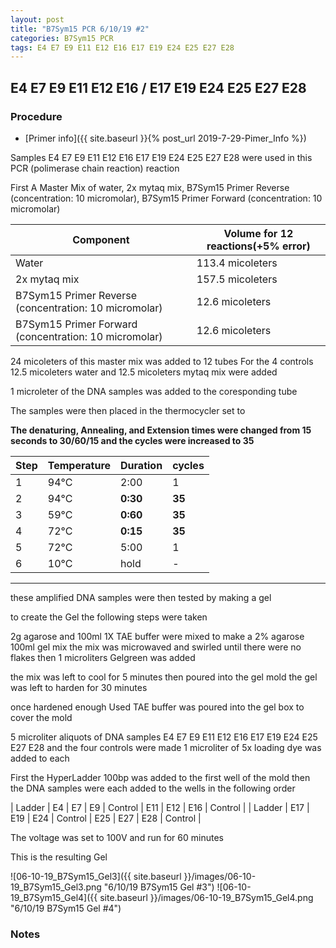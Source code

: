 ```yaml
---
layout: post
title: "B7Sym15 PCR 6/10/19 #2"
categories: B7Sym15 PCR
tags: E4 E7 E9 E11 E12 E16 E17 E19 E24 E25 E27 E28
---
```


##  E4 E7 E9 E11 E12 E16 / E17 E19 E24 E25 E27 E28

### Procedure

- [Primer info]({{ site.baseurl }}{% post_url 2019-7-29-Pimer_Info %})

Samples  E4 E7 E9 E11 E12 E16 E17 E19 E24 E25 E27 E28 were used in this PCR (polimerase chain reaction) reaction 

First A Master Mix of water, 2x mytaq mix, B7Sym15 Primer Reverse (concentration: 10 micromolar), B7Sym15 Primer Forward (concentration: 10 micromolar)


|Component| Volume for 12 reactions(+5% error)|
|---------|---------------------------|
|Water| 113.4 micoleters|
|2x mytaq mix| 157.5 micoleters|
|B7Sym15 Primer Reverse (concentration: 10 micromolar)| 12.6 micoleters|
|B7Sym15 Primer Forward (concentration: 10 micromolar)| 12.6 micoleters|

24 micoleters of this master mix was added to 12 tubes 
For the 4 controls 12.5 micoleters water and 12.5 micoleters mytaq mix were added

1 microleter of the DNA samples was added to the coresponding tube

The samples were then placed in the thermocycler set to 

**The denaturing, Annealing, and Extension times were changed from 15 seconds to 30/60/15 and the cycles were increased to 35**

|Step|Temperature|Duration|cycles|
|----|-------|--------|-------|
|1|94°C|2:00|1|
|2|94°C|**0:30**|**35**|
|3|59°C|**0:60**|**35**|
|4|72°C|**0:15**|**35**|
|5|72°C|5:00|1|
|6|10°C|hold|-|

___________

these amplified DNA samples were then tested by making a gel

to create the Gel the following steps were taken 

2g agarose and 100ml 1X TAE buffer were mixed to make a 2% agarose 100ml gel mix 
the mix was microwaved and swirled until there were no flakes 
then 1 microliters Gelgreen was added

the mix was left to cool for 5 minutes then poured into the gel mold
the gel was left to harden for 30 minutes 

once hardened enough Used TAE buffer was poured into the gel box to cover the mold

5 microliter aliquots of DNA samples  E4 E7 E9 E11 E12 E16 E17 E19 E24 E25 E27 E28 and the four controls were made 
1 microliter of 5x loading dye was added to each

First the HyperLadder 100bp was added to the first well of the mold 
then the DNA samples were each added to the wells in the following order 

| Ladder | E4 | E7 | E9 | Control | E11 | E12 | E16 | Control |
| Ladder | E17 | E19 | E24 | Control | E25 | E27 | E28 | Control |

The voltage was set to 100V and run for 60 minutes


This is the resulting Gel

![06-10-19_B7Sym15_Gel3]({{ site.baseurl }}/images/06-10-19_B7Sym15_Gel3.png "6/10/19 B7Sym15 Gel #3")
![06-10-19_B7Sym15_Gel4]({{ site.baseurl }}/images/06-10-19_B7Sym15_Gel4.png "6/10/19 B7Sym15 Gel #4")

### Notes
